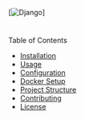 
[![Django](https://img.shields.io/static/v1?label=Django&message=5.0&color=azul?style=plastic&logo=django)]

 #

Table of Contents
- [Installation](#installation)
- [Usage](#usage)
- [Configuration](#configuration)
- [Docker Setup](#docker-setup)
- [Project Structure](#project-structure)
- [Contributing](#contributing)
- [License](#license)


